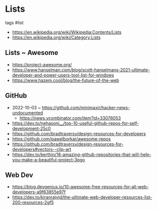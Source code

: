 # Lists

tags #list

* https://en.wikipedia.org/wiki/Wikipedia:Contents/Lists
* https://en.wikipedia.org/wiki/Category:Lists


## Lists ~ Awesome

* https://project-awesome.org/
* https://www.hanselman.com/blog/scott-hanselmans-2021-ultimate-developer-and-power-users-tool-list-for-windows
* https://www.hazem.cool/blog/the-future-of-the-web


## GitHub

* 2022-10-03 ~ https://github.com/minimaxir/hacker-news-undocumented
  * https://news.ycombinator.com/item?id=33076053
* https://dev.to/nehasoni__/top-10-useful-github-repos-for-self-development-25c0
* https://github.com/bradtraversy/design-resources-for-developers
* https://github.com/pawelborkar/awesome-repos
* https://github.com/bradtraversy/design-resources-for-developers#vectors--clip-art
* https://dev.to/kerthin/18-amazing-github-repositories-that-will-help-you-make-a-beautiful-project-3pgo


## Web Dev

* https://blog.devgenius.io/10-awesome-free-resources-for-all-web-developers-a9f63855e97f
* https://dev.to/kiranrajvjd/the-ultimate-web-developer-resources-list-200-resources-2gf5